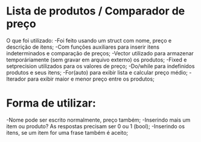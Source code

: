 # Lista de produtos / Comparador de preço

O que foi utilizado:
 -Foi feito usando um struct com nome, preço e descrição de itens;
 -Com funções auxiliares para inserir itens indeterminados e comparação de preços;
 -Vector utilizado para armazenar temporáriamente (sem gravar em arquivo externo) os produtos;
 -Fixed e setprecision utilizados para os valores de preço;
 -Do/while para indefinidos produtos e seus itens;
 -For(auto) para exibir lista e calcular preço médio;
 -Iterador para exibir maior e menor preço entre os produtos;
 
 # Forma de utilizar:
  -Nome pode ser escrito normalmente, preço também;
  -Inserindo mais um item ou produto? As respostas precisam ser 0 ou 1 (bool);
  -Inserindo os itens, se um item for uma frase também é aceito;
